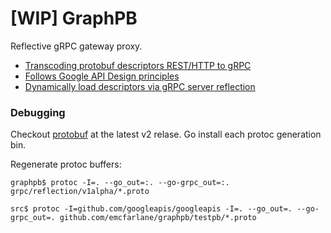 # [WIP] GraphPB

Reflective gRPC gateway proxy.

- [Transcoding protobuf descriptors REST/HTTP to gRPC](https://cloud.google.com/endpoints/docs/grpc/transcoding)
- [Follows Google API Design principles](https://cloud.google.com/apis/design)
- [Dynamically load descriptors via gRPC server reflection](https://github.com/grpc/grpc/blob/master/doc/server-reflection.md)

### Debugging

Checkout [protobuf](https://github.com/golang/protobuf) at the latest v2 relase.
Go install each protoc generation bin.

Regenerate protoc buffers:

```
graphpb$ protoc -I=. --go_out=:. --go-grpc_out=:. grpc/reflection/v1alpha/*.proto

src$ protoc -I=github.com/googleapis/googleapis -I=. --go_out=. --go-grpc_out=. github.com/emcfarlane/graphpb/testpb/*.proto
```
